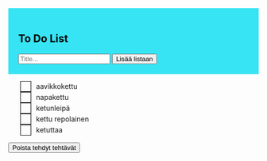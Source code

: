 <!DOCTYPE html>
<html lang="en">
<head>
  <style>
    .header {
      background-color: #36e4f4;
      padding: 20px;
      color: rgb(6, 1, 1);
      text-align: left;
    }

    ul {
      list-style: none;
      padding: 0;
    }

    li {
      display: flex;
      align-items: center;
    }

    .checkbox {
      width: 20px;
      height: 20px;
      margin-right: 10px;
      border: 1px solid #000;
      cursor: pointer;
      display: flex;
      align-items: center;
      justify-content: center;
    }

    .check-mark {
      font-weight: bold;
    }

    .task-done {
      text-decoration: line-through;
      color: #888;
    }
  </style>
  <meta charset="UTF-8">
  <meta name="viewport" content="width=device-width, initial-scale=1.0">
  <title>To-Do List</title>
</head>
<body>
  <div id="myDIV" class="header">
    <h2>To Do List</h2>
    <input type="text" id="myInput" placeholder="Title...">
    <span onclick="newElement()" class="addBtn"><button>Lisää listaan</button></span>
  </div>

  <ul id="myUL">
    <li>
      <span class="checkbox" onclick="toggleTask(this)"><span class="check-mark"></span></span>
      aavikkokettu
    </li>
    <li>
      <span class="checkbox" onclick="toggleTask(this)"><span class="check-mark"></span></span>
      napakettu
    </li>
    <li>
      <span class="checkbox" onclick="toggleTask(this)"><span class="check-mark"></span></span>
      ketunleipä
    </li>
    <li>
      <span class="checkbox" onclick="toggleTask(this)"><span class="check-mark"></span></span>
      kettu repolainen
    </li>
    <li>
      <span class="checkbox" onclick="toggleTask(this)"><span class="check-mark"></span></span>
      ketuttaa
    </li>
  </ul>

  <button class="delete-button" onclick="deleteCompletedTasks()">Poista tehdyt tehtävät</button>

  <script>
    function newElement() {
      var li = document.createElement("li");
      var inputValue = document.getElementById("myInput").value;
      var checkbox = document.createElement("span");
      checkbox.className = "checkbox";
      checkbox.onclick = function() {
        toggleTask(checkbox);
      }
      var checkMark = document.createElement("span");
      checkMark.className = "check-mark";
      var t = document.createTextNode(inputValue);
      li.appendChild(checkbox);
      li.appendChild(t);
      checkbox.appendChild(checkMark);

      if (inputValue === '') {
        alert("Alahan naputtaa!");
      } else {
        document.getElementById("myUL").appendChild(li);
      }
      document.getElementById("myInput").value = "";
    }

    function toggleTask(checkbox) {
      var listItem = checkbox.parentNode;
      var checkMark = listItem.querySelector(".check-mark");
      if (listItem.classList.contains("task-done")) {
        listItem.classList.remove("task-done");
        checkMark.textContent = "";
      } else {
        listItem.classList.add("task-done");
        checkMark.textContent = "✔";
      }
    }
    function deleteCompletedTasks() {
      var completedTasks = document.querySelectorAll(".task-done");
      completedTasks.forEach(function(task) {
        task.remove();
      });
    }
  </script>
</body>
</html>
